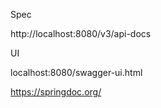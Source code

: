 Spec 

http://localhost:8080/v3/api-docs


UI

localhost:8080/swagger-ui.html


https://springdoc.org/